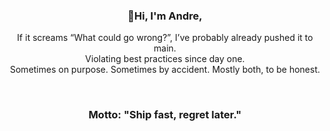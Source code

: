 <div class="header" align="center">
    <h3>👋Hi, I'm <strong>Andre</strong>,</h3>
    <p>
        If it screams “What could go wrong?”, I’ve probably already pushed it to main.<br>
        Violating best practices since day one.<br>
        Sometimes on purpose. Sometimes by accident. Mostly both, to be honest.
    </p>
    <br>
    <h3>Motto: "Ship fast, regret later."</h3>
</div>

